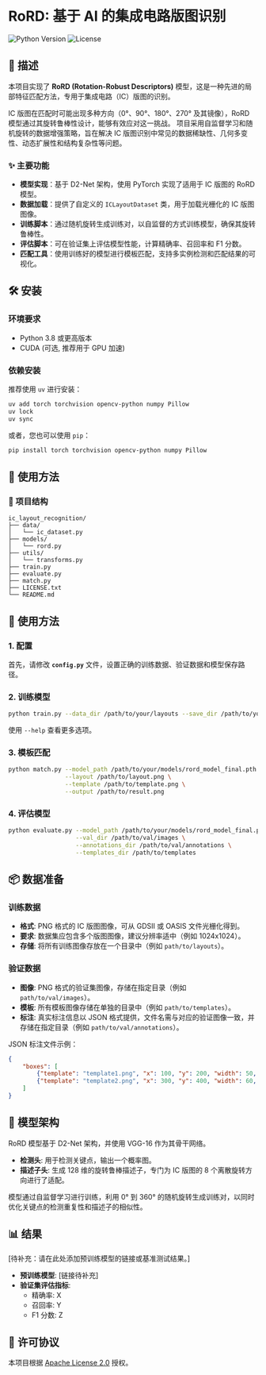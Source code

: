 # RoRD: 基于 AI 的集成电路版图识别

[//]: # (徽章占位符：您可以根据需要添加构建状态、版本号等徽章)
![Python Version](https://img.shields.io/badge/Python-3.8%2B-blue)
![License](https://img.shields.io/badge/License-Apache%202.0-orange.svg)

## 📖 描述

本项目实现了 **RoRD (Rotation-Robust Descriptors)** 模型，这是一种先进的局部特征匹配方法，专用于集成电路（IC）版图的识别。

IC 版图在匹配时可能出现多种方向（0°、90°、180°、270° 及其镜像），RoRD 模型通过其旋转鲁棒性设计，能够有效应对这一挑战。 项目采用自监督学习和随机旋转的数据增强策略，旨在解决 IC 版图识别中常见的数据稀缺性、几何多变性、动态扩展性和结构复杂性等问题。

### ✨ 主要功能

* **模型实现**：基于 D2-Net 架构，使用 PyTorch 实现了适用于 IC 版图的 RoRD 模型。
* **数据加载**：提供了自定义的 `ICLayoutDataset` 类，用于加载光栅化的 IC 版图图像。
* **训练脚本**：通过随机旋转生成训练对，以自监督的方式训练模型，确保其旋转鲁棒性。
* **评估脚本**：可在验证集上评估模型性能，计算精确率、召回率和 F1 分数。
* **匹配工具**：使用训练好的模型进行模板匹配，支持多实例检测和匹配结果的可视化。

## 🛠️ 安装

### 环境要求

* Python 3.8 或更高版本
* CUDA (可选, 推荐用于 GPU 加速)

### 依赖安装

推荐使用 `uv` 进行安装：
```bash
uv add torch torchvision opencv-python numpy Pillow
uv lock
uv sync
```

或者，您也可以使用 `pip`：
```bash
pip install torch torchvision opencv-python numpy Pillow
```

## 🚀 使用方法

### 📁 项目结构

```
ic_layout_recognition/
├── data/
│   └── ic_dataset.py
├── models/
│   └── rord.py
├── utils/
│   └── transforms.py
├── train.py
├── evaluate.py
├── match.py
├── LICENSE.txt
└── README.md
```

## 🚀 使用方法

### 1. 配置
首先，请修改 **`config.py`** 文件，设置正确的训练数据、验证数据和模型保存路径。

### 2. 训练模型
```bash
python train.py --data_dir /path/to/your/layouts --save_dir /path/to/your/models --epochs 50
```
使用 `--help` 查看更多选项。

### 3. 模板匹配
```bash
python match.py --model_path /path/to/your/models/rord_model_final.pth \
                --layout /path/to/layout.png \
                --template /path/to/template.png \
                --output /path/to/result.png
```

### 4. 评估模型
```bash
python evaluate.py --model_path /path/to/your/models/rord_model_final.pth \
                   --val_dir /path/to/val/images \
                   --annotations_dir /path/to/val/annotations \
                   --templates_dir /path/to/templates
```

## 📦 数据准备

### 训练数据

* **格式**: PNG 格式的 IC 版图图像，可从 GDSII 或 OASIS 文件光栅化得到。
* **要求**: 数据集应包含多个版图图像，建议分辨率适中（例如 1024x1024）。
* **存储**: 将所有训练图像存放在一个目录中（例如 `path/to/layouts`）。

### 验证数据

* **图像**: PNG 格式的验证集图像，存储在指定目录（例如 `path/to/val/images`）。
* **模板**: 所有模板图像存储在单独的目录中（例如 `path/to/templates`）。
* **标注**: 真实标注信息以 JSON 格式提供，文件名需与对应的验证图像一致，并存储在指定目录（例如 `path/to/val/annotations`）。

JSON 标注文件示例：
```json
{
    "boxes": [
        {"template": "template1.png", "x": 100, "y": 200, "width": 50, "height": 50},
        {"template": "template2.png", "x": 300, "y": 400, "width": 60, "height": 60}
    ]
}
```

## 🧠 模型架构

RoRD 模型基于 D2-Net 架构，并使用 VGG-16 作为其骨干网络。

* **检测头**: 用于检测关键点，输出一个概率图。
* **描述子头**: 生成 128 维的旋转鲁棒描述子，专门为 IC 版图的 8 个离散旋转方向进行了适配。

模型通过自监督学习进行训练，利用 0° 到 360° 的随机旋转生成训练对，以同时优化关键点的检测重复性和描述子的相似性。

## 📊 结果

[待补充：请在此处添加预训练模型的链接或基准测试结果。]

* **预训练模型**: [链接待补充]
* **验证集评估指标**:
    * 精确率: X
    * 召回率: Y
    * F1 分数: Z

## 📄 许可协议

本项目根据 [Apache License 2.0](LICENSE.txt) 授权。
